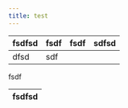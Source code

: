 ```yaml
---
title: test
---
```


| fsdfsd | fsdf | fsdf | sdfsd |
| ------ | ---- | ---- | ----- |
| dfsd   | sdf  |      |       |

fsdf

| fsdfsd |
| ------ |
